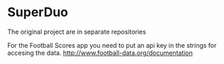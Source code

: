 # SuperDuo
The original project are in separate repositories

For the Football Scores app you need to put an api key in the strings for accesing the data.
http://www.football-data.org/documentation
